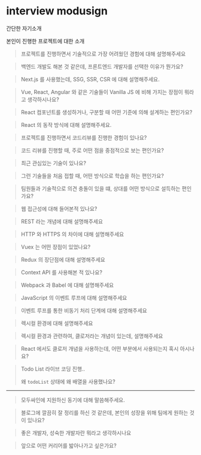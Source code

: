 # interview modusign



간단한 자기소개 

본인이 진행한 프로젝트에 대한 소개 

>프로젝트를 진행하면서 기술적으로 가장 어려웠던 경험에 대해 설명해주세요 

>백엔드 개발도 해본 것 같은데, 프론트엔드 개발자를 선택한 이유가 뭔가요?

>Next.js 를 사용했는데, SSG, SSR, CSR 에 대해 설명해주세요.

>Vue, React, Angular 와 같은 기술들이 Vanilla JS 에 비해 가지는 장점이 뭐라고 생각하시나요?

>React 컴포넌트를 생성하거나, 구분할 때 어떤 기준에 의해 설계하는 편인가요?

>React 의 동작 방식에 대해 설명해주세요. 

>프로젝트를 진행하면서 코드리뷰를 진행한 경험이 있나요? 

>코드 리뷰를 진행할 때, 주로 어떤 점을 중점적으로 보는 편인가요?

>최근 관심있는 기술이 있나요? 

>그런 기술들을 처음 접할 때, 어떤 방식으로 학습을 하는 편인가요?

>팀원들과 기술적으로 의견 충돌이 있을 떄, 상대를 어떤 방식으로 설득하는 편인가요?



>웹 접근성에 대해 들어본적 있나요?

>REST 라는 개념에 대해 설명해주세요 

>HTTP 와 HTTPS 의 차이에 대해 설명해주세요 

>Vuex 는 어떤 장점이 있었나요?

>Redux 의 장단점에 대해 설명해주세요 

>Context API 를 사용해본 적 있나요?

>Webpack 과 Babel 에 대해 설명해주세요 

>JavaScript 의 이벤트 루프에 대해 설명해주세요

>이벤트 루프를 통한 비동기 처리 단계에 대해 설명해주세요 

>렉시컬 환경에 대해 설명해주세요

>렉시컬 환경과 관련하여, 클로저라는 개념이 있는데, 설명해주세요

> React 에서도 클로저 개념을 사용하는데, 어떤 부분에서 사용되는지 혹시 아시나요?

>Todo List 라이브 코딩 진행..
>
>왜 `todoList` 상태에 왜 배열을 사용했나요?

----

>모두싸인에 지원하신 동기에 대해 말씀해주세요. 

>블로그에 깔끔히 잘 정리를 하신 것 같은데, 본인의 성장을 위해 팀에게 원하는 것이 있나요?

>좋은 개발자, 성숙한 개발자란 뭐라고 생각하시나요

>앞으로 어떤 커리어를 밟아나가고 싶은가요?

